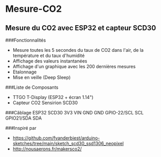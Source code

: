 # Mesure-CO2

## Mesure du CO2 avec ESP32 et capteur SCD30

###Fonctionnalités
- Mesure toutes les 5 secondes du taux de CO2 dans l'air, de la température et du taux d'humidité
- Affichage des valeurs instantanées
- Affichage d'un graphique avec les 200 dernières mesures
- Etalonnage
- Mise en veille (Deep Sleep)

###Liste de Composants
- TTGO T-Display (ESP32 + écran 1.14")
- Capteur CO2 Sensirion SCD30

###Câblage
ESP32			SCD30
  3V3             VIN
  GND             GND
  GPIO-22/SCL     SCL
  GPIO21/SDA      SDA

###Inspiré par
- https://github.com/fvanderbiest/arduino-sketches/tree/main/sketch_scd30_ssd1306_neopixel
- http://nousaerons.fr/makersco2/

